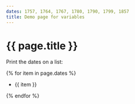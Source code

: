 ```yaml
---
dates: 1757, 1764, 1767, 1780, 1790, 1799, 1857
title: Demo page for variables
---
```


# {{ page.title }}

Print the dates on a list:

{% for item in page.dates %}

- {{ item }}

{% endfor %}
